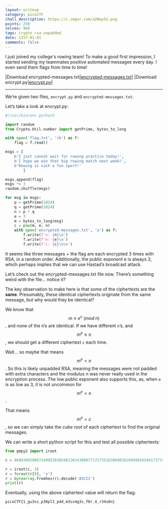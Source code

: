 ```yaml
---
layout: writeup
category: picoCTF
chall_description: https://i.imgur.com/a2Nwy5e.png
points: 250
solves: 964
tags: crypto rsa unpadded
date: 1337-01-01
comments: false
---
```


I just joined my college's rowing team! To make a good first impression, I started sending my teammates positive automated messages every day. I even send them flags from time to time!  

|Download encrypted-messages.txt|[encrypted-messages.txt](https://github.com/Nightxade/ctf-writeups/tree/master/assets/CTFs/picoCTF/college-rowing-encrypted-messages.txt)|
|Download encrypt.py|[encrypt.py](https://github.com/Nightxade/ctf-writeups/tree/master/assets/CTFs/picoCTF/college-rowing-encrypt.py)|

---

We’re given two files, `encrypt.py` and `encrypted-messages.txt`.  

Let’s take a look at encrypt.py:  

```py
#!/usr/bin/env python3

import random
from Crypto.Util.number import getPrime, bytes_to_long

with open('flag.txt', 'rb') as f:
    flag = f.read()

msgs = [
    b'I just cannot wait for rowing practice today!',
    b'I hope we win that big rowing match next week!',
    b'Rowing is such a fun sport!'
        ]

msgs.append(flag)
msgs *= 3
random.shuffle(msgs)

for msg in msgs:
    p = getPrime(1024)
    q = getPrime(1024)
    n = p * q
    e = 3
    m = bytes_to_long(msg)
    c = pow(m, e, n)
    with open('encrypted-messages.txt', 'a') as f:
        f.write(f'n: {n}\n')
        f.write(f'e: {e}\n')
        f.write(f'c: {c}\n\n')
```

It seems like three messages + the flag are each encrypted 3 times with RSA, in a random order. Additionally, the public exponent e is always 3, which perhaps implies that we can use Hastad’s broadcast attack.  

Let’s check out the encrypted-messages.txt file now. There’s something weird with the file... notice it?  

The key observation to make here is that some of the ciphertexts are the **same**. Presumably, these identical ciphertexts originate from the same message, but why would they be identical?  

We know that $$m\equiv e^{c}\;(mod\;n)$$, and none of the n’s are identical. If we have different `n`’s, and $$m^{e}\ge n$$, we should get a different ciphertext `c` each time.  

Wait… so maybe that means $$m^{e}<n$$. So this is likely unpadded RSA, meaning the messages were not padded with extra characters and the modulus n was never really used in the encryption process. The low public exponent also supports this, as, when `e` is as low as 3, it is not uncommon for $$m^{e}<n$$.  

That means $$m^{e}=c$$, so we can simply take the *cube root* of each ciphertext to find the original messages.  

We can write a short python script for this and test all possible ciphertexts:  
```py
from gmpy2 import iroot

c = 868938910067249952838548130143908771727351638690361694965654617377419268292732524264841389055007122795668815782628236966204158649165906515577110359828106902273777>

r = iroot(c, 3)
r = format(r[0], 'x')
r = bytearray.fromhex(r).decode('ASCII')
print(r)

```
Eventually, using the above ciphertext value will return the flag:

    picoCTF{1_gu3ss_p30pl3_p4d_m3ss4g3s_f0r_4_r34s0n}
